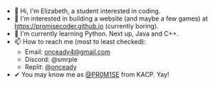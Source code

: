 - 👋 Hi, I'm Elizabeth, a student interested in coding.
- 👀 I'm interested in building a website (and maybe a few games) at https://promisecoder.github.io (currently boring).
- 🌱 I'm currently learning Python. Next up, Java and C++.
- 📫 How to reach me (most to least checked):
  - Email: onceady4@gmail.com
  - Discord: @smrple
  - Replit: [@onceady](https://replit.com/@onceady)
- ✔ You may know me as [@PR0M1SE](https://khanacademy.org/profile/PR0M1SE/projects) from KACP. Yay!

<!--
👋 Hi, I’m  ...

👀 I’m interested in ...

🌱 I’m currently learning ...

💞️ I’m looking to collaborate on ...

📫 How to reach me ...
-->

<!---
PromiseCoder/PromiseCoder is a ✨ special ✨ repository because its `README.md` (this file) appears on your GitHub profile.
You can click the Preview link to take a look at your changes.
--->
